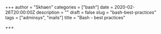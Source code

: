 +++
author = "Skhaen"
categories = ["bash"]
date = 2020-02-26T20:00:00Z
description = ""
draft = false
slug = "bash-best-practices"
tags = ["adminsys", "mails"]
title = "Bash - best practices"

+++

